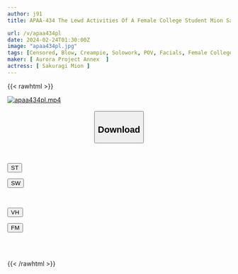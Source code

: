 ```yaml
---
author: j91
title: APAA-434 The Lewd Activities Of A Female College Student Mion Sakuragi

url: /v/apaa434pl
date: 2024-02-24T01:30:00Z
image: "apaa434pl.jpg"
tags: [Censored, Blow, Creampie, Solowork, POV, Facials, Female College Student	]
maker: [ Aurora Project Annex  ]
actress: [ Sakuragi Mion ]
---
```



{{< rawhtml >}}

<div class="video" data-videoid="aVJr09gbzDSxL26">
    <a href="javascript:;">
        <img src="/v/apaa434pl/apaa434pl.jpg" width="WIDTH" height="HEIGHT" alt="apaa434pl.mp4" loading="lazy">
    </a>
</div>

<script type="text/javascript" src="https://j91.asia/asset/on-demand-st.js"></script>

<br>
  <link rel="stylesheet" href="https://j91.asia/asset/bs5.css">
  
  <center>
  <button class="btn btn-primary" type="button" data-bs-toggle="collapse" data-bs-target=".multi-collapse" aria-expanded="false" aria-controls="multiCollapseExample1 multiCollapseExample2"><h2>Download</h2></button></center>
</p>
<div class="row">
  <div class="col">
    <div class="collapse multi-collapse" id="multiCollapseExample1">
      <div class="card card-body">
	      	      <br>
<div class="buttons">  
<p><a href="https://streamtape.to/v/aVJr09gbzDSxL26" target="_blank"><button class="btn-hover color-3"><i class="fa fa-download"></i> ST</button></a></p>
<p><a href="https://cdnwish.com/swqzw6l0hmj4" target="_blank"><button class="btn-hover color-2"><i class="fa fa-download"></i> SW</button></a></p></div>
    </div>
  </div>
</div>
  <div class="col">
    <div class="collapse multi-collapse" id="multiCollapseExample2">
      <div class="card card-body">
	      <br>
<div class="buttons">
<p><a href="javascript:;"><button class="btn-hover color-9"><i class="fa fa-download"></i> VH</button></a></p>
<p><a href="javascript:;"><button class="btn-hover color-8"><i class="fa fa-download"></i> FM</button></a></p></div>
<br><br>
      </div>
    </div>
  </div>
</div>

{{< /rawhtml >}}